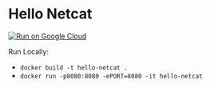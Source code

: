 # Hello Netcat

[![Run on Google Cloud](https://storage.googleapis.com/cloudrun/button.png)](https://console.cloud.google.com/cloudshell/editor?shellonly=true&cloudshell_image=gcr.io/cloudrun/button&cloudshell_git_repo=https://github.com/jamesward/hello-netcat.git)

Run Locally:

- `docker build -t hello-netcat .`
- `docker run -p8080:8080 -ePORT=8080 -it hello-netcat`

